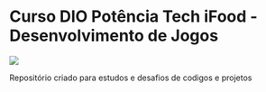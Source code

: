 <h1 align="center>DIO Desenvolvimento de Jogos Tech Ifood</h1>

## Curso DIO Potência Tech iFood - Desenvolvimento de Jogos

<img src= https://hermes.dio.me/tracks/83f8150a-6429-4c1a-9207-d5bff610f647.png >

Repositório criado para estudos e desafios de codigos e projetos
